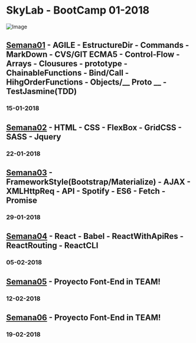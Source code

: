 # SkyLab - BootCamp 01-2018
![Image](https://camo.githubusercontent.com/7b3a7c3e9cdafad0258e05bbfd5b9d2ca38ba912/687474703a2f2f7777772e736b796c6162636f646572732e636f6d2f696d616765732f3430332f64656661756c742e706e67)
## [Semana01](https://github.com/VGamezz19/skylab-boot-notes/tree/dev/course/semana01) - AGILE - EstructureDir - Commands - MarkDown - CVS/GIT ECMA5 - Control-Flow - Arrays - Clousures - prototype - ChainableFunctions - Bind/Call - HihgOrderFunctions - Objects/__ Proto __ - TestJasmine(TDD)

### 15-01-2018

## [Semana02](https://github.com/VGamezz19/skylab-boot-notes/tree/dev/course/semana02) - HTML - CSS - FlexBox - GridCSS - SASS - Jquery

### 22-01-2018

## [Semana03](https://github.com/VGamezz19/skylab-boot-notes/tree/dev/course/semana03) - FrameworkStyle(Bootstrap/Materialize) - AJAX - XMLHttpReq - API - Spotify - ES6 - Fetch - Promise 

### 29-01-2018

## [Semana04](https://github.com/VGamezz19/skylab-boot-notes/tree/dev/course/semana04) - React - Babel - ReactWithApiRes - ReactRouting - ReactCLI

### 05-02-2018

## [Semana05](https://github.com/VGamezz19/skylab-boot-notes/tree/dev/course/semana05) - Proyecto Font-End in TEAM!

### 12-02-2018

## [Semana06](https://github.com/VGamezz19/skylab-boot-notes/tree/dev/course/semana06) - Proyecto Font-End in TEAM!

### 19-02-2018
